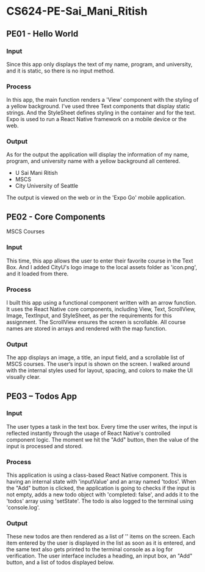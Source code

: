 # CS624-PE-Sai_Mani_Ritish

## PE01 - Hello World

### Input

Since this app only displays the text of my name, program, and university, and it is static, so there is no input method.

### Process

In this app, the main function renders a 'View' component with the styling of a yellow background. 
I've used three Text components that display static strings. And the StyleSheet defines styling in the container and for the text. Expo is used to run a React Native framework on a mobile device or the web.

### Output

As for the output the application will display the information of my name, program, and university name with a yellow background all centered.
- U Sai Mani Ritish
- MSCS 
- City University of Seattle

The output is viewed on the web or in the 'Expo Go' mobile application.

## PE02 - Core Components 
MSCS Courses

### Input
This time, this app allows the user to enter their favorite course in the Text Box. And I added CityU's logo image to the local assets folder as 'icon.png', and it loaded from there.

### Process
I built this app using a functional component written with an arrow function. It uses the React Native core components, including View, Text, ScrollView, Image, TextInput, and StyleSheet, as per the requirements for this assignment. The ScrollView ensures the screen is scrollable. All course names are stored in arrays and rendered with the map function.

### Output
The app displays an image, a title, an input field, and a scrollable list of MSCS courses. The user’s input is shown on the screen. I walked around with the internal styles used for layout, spacing, and colors to make the UI visually clear.


## PE03 – Todos App

### Input

The user types a task in the text box. Every time the user writes, the input is reflected instantly through the usage of React Native's controlled component logic. The moment we hit the "Add" button, then the value of the input is processed and stored.

### Process

This application is using a class-based React Native component. This is having an internal state with 'inputValue' and an array named 'todos'. When the "Add" button is clicked, the application is going to checks if the input is not empty, adds a new todo object with 'completed: false', and adds it to the 'todos' array using 'setState'. The todo is also logged to the terminal using 'console.log'.

### Output

These new todos are then rendered as a list of '<Text>' items on the screen. Each item entered by the user is displayed in the list as soon as it is entered, and the same text also gets printed to the terminal console as a log for verification. The user interface includes a heading, an input box, an "Add" button, and a list of todos displayed below.

